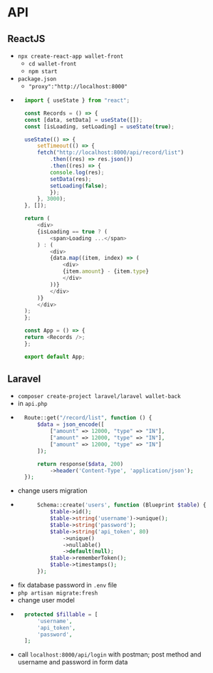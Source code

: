 # API
## ReactJS
- `npx create-react-app wallet-front`
    - `cd wallet-front`
    - `npm start`
- `package.json`
    - `"proxy":"http://localhost:8000"`
- ~~~js
    import { useState } from "react";

    const Records = () => {
    const [data, setData] = useState([]);
    const [isLoading, setLoading] = useState(true);

    useState(() => {
        setTimeout(() => {
        fetch("http://localhost:8000/api/record/list")
            .then((res) => res.json())
            .then((res) => {
            console.log(res);
            setData(res);
            setLoading(false);
            });
        }, 3000);
    }, []);

    return (
        <div>
        {isLoading == true ? (
            <span>Loading ...</span>
        ) : (
            <div>
            {data.map((item, index) => (
                <div>
                {item.amount} - {item.type}
                </div>
            ))}
            </div>
        )}
        </div>
    );
    };

    const App = () => {
    return <Records />;
    };

    export default App;
  ~~~
## Laravel
- `composer create-project laravel/laravel wallet-back`
- in `api.php`
- ~~~php
    Route::get("/record/list", function () {
        $data = json_encode([
            ["amount" => 12000, "type" => "IN"],
            ["amount" => 12000, "type" => "IN"],
            ["amount" => 12000, "type" => "IN"]
        ]);

        return response($data, 200)
            ->header('Content-Type', 'application/json');
    });
  ~~~
- change users migration
- ~~~php
        Schema::create('users', function (Blueprint $table) {
            $table->id();
            $table->string('username')->unique();
            $table->string('password');
            $table->string('api_token', 80)
                ->unique()
                ->nullable()
                ->default(null);
            $table->rememberToken();
            $table->timestamps();
        });
  ~~~
- fix database password in `.env` file
- `php artisan migrate:fresh`
- change user model
- ~~~php
    protected $fillable = [
        'username',
        'api_token',
        'password',
    ];
  ~~~
- call `localhost:8000/api/login` with postman; post method and username and password in form data